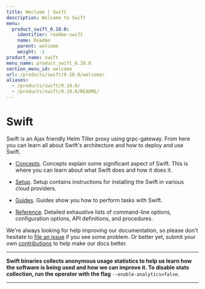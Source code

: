 ```yaml
---
title: Weclome | Swift
description: Welcome to Swift
menu:
  product_swift_0.10.0:
    identifier: readme-swift
    name: Readme
    parent: welcome
    weight: -1
product_name: swift
menu_name: product_swift_0.10.0
section_menu_id: welcome
url: /products/swift/0.10.0/welcome/
aliases:
  - /products/swift/0.10.0/
  - /products/swift/0.10.0/README/
---
```


# Swift
Swift is an Ajax friendly Helm Tiller proxy using grpc-gateway. From here you can learn all about Swift's architecture and how to deploy and use Swift.

- [Concepts](/products/swift/0.10.0/concepts/). Concepts explain some significant aspect of Swift. This is where you can learn about what Swift does and how it does it.

- [Setup](/products/swift/0.10.0/setup/). Setup contains instructions for installing
  the Swift in various cloud providers.

- [Guides](/products/swift/0.10.0/guides/). Guides show you how to perform tasks with Swift.

- [Reference](/products/swift/0.10.0/reference/). Detailed exhaustive lists of
command-line options, configuration options, API definitions, and procedures.

We're always looking for help improving our documentation, so please don't hesitate to [file an issue](https://github.com/appscode/swift/issues/new) if you see some problem. Or better yet, submit your own [contributions](/products/swift/0.10.0/CONTRIBUTING) to help
make our docs better.

---

**Swift binaries collects anonymous usage statistics to help us learn how the software is being used and how we can improve it. To disable stats collection, run the operator with the flag** `--enable-analytics=false`.

---
